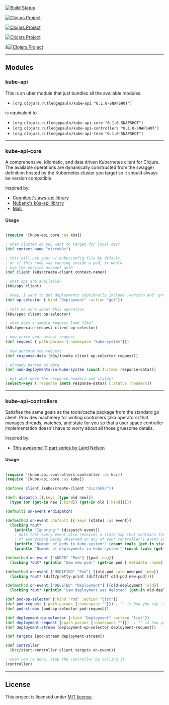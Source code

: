 [![Build Status](https://travis-ci.com/rutledgepaulv/kube-api.svg?branch=master)](https://travis-ci.com/rutledgepaulv/kube-api)

[![Clojars Project](https://img.shields.io/clojars/v/org.clojars.rutledgepaulv/kube-api.svg)](https://clojars.org/org.clojars.rutledgepaulv/kube-api)

[![Clojars Project](https://img.shields.io/clojars/v/org.clojars.rutledgepaulv/kube-api-core.svg)](https://clojars.org/org.clojars.rutledgepaulv/kube-api-core)

[![Clojars Project](https://img.shields.io/clojars/v/org.clojars.rutledgepaulv/kube-api-controllers.svg)](https://clojars.org/org.clojars.rutledgepaulv/kube-api-controllers)

å[![Clojars Project](https://img.shields.io/clojars/v/org.clojars.rutledgepaulv/kube-api-term.svg)](https://clojars.org/org.clojars.rutledgepaulv/kube-api-term)


---

## Modules

### kube-api

This is an uber module that just bundles all the available modules.

- `[org.clojars.rutledgepaulv/kube-api "0.1.0-SNAPSHOT"]`

is equivalent to

- `[org.clojars.rutledgepaulv/kube-api-core "0.1.0-SNAPSHOT"]`
- `[org.clojars.rutledgepaulv/kube-api-controllers "0.1.0-SNAPSHOT"]`
- `[org.clojars.rutledgepaulv/kube-api-term "0.1.0-SNAPSHOT"]`

---

### kube-api-core

A comprehensive, idiomatic, and data driven Kubernetes client for Clojure. The available operations are dynamically
constructed from the swagger definition hosted by the Kubernetes cluster you target so it should always be version
compatible.

Inspired by:

- [Cognitect's aws-api library](https://github.com/cognitect-labs/aws-api)
- [Nubank's k8s-api library](https://github.com/nubank/k8s-api)
- [Malli](https://github.com/metosin/malli)

#### Usage

```clojure 

(require '[kube-api.core :as k8s])

; what cluster do you want to target for local dev?
(def context-name "microk8s")

; this will use your ~/.kube/config file by default,
; or if this code was running inside a pod, it would 
; use the service account auth
(def client (k8s/create-client context-name))

; what ops are available?
(k8s/ops client)

; okay, I want to get deployments (optionally include :version and :group)
(def op-selector {:kind "Deployment" :action "get"})
 
; tell me more about this operation
(k8s/spec client op-selector)

; what does a sample request look like?
(k8s/generate-request client op-selector)

; now write your actual request
(def request {:path-params {:namespace "kube-system"}})
    
; now perform the request
(def response-data (k8s/invoke client op-selector request))

; already parsed as data
(def num-deployments-in-kube-system (count (:items response-data)))

; but what were the response headers and status?
(select-keys (:response (meta response-data)) [:status :headers])

```

---

### kube-api-controllers

Satisfies the same goals as the tools/cache package from the standard go client. Provides machinery for writing
controllers (aka operators) that manages threads, watches, and state for you so that a user space controller
implementation doesn't have to worry about all those gruesome details.

Inspired by:

- [This awesome 11 part series by Laird Nelson](https://lairdnelson.wordpress.com/2018/01/07/understanding-kubernetes-tools-cache-package-part-0/)

#### Usage

```clojure

(require '[kube-api.controllers.controller :as kcc])
(require '[kube-api.core :as kube])

(defonce client (kube/create-client "microk8s"))

(defn dispatch [{:keys [type old new]}]
  [type (or (get-in new [:kind]) (get-in old [:kind]))])

(defmulti on-event #'dispatch)

(defmethod on-event :default [{:keys [state] :as event}]
  (locking *out*
    (println "Ignoring:" (dispatch event))
    ; note that every event also receives a state map that contains the most recent resource
    ; of everything being observed on any of your controller's event streams
    (println "Number of pods in kube-system:" (count (vals (get-in state ["Pod" "kube-system"]))))
    (println "Number of deployments in kube-system:" (count (vals (get-in state ["Deployment" "kube-system"]))))))

(defmethod on-event ["ADDED" "Pod"] [{pod :new}]
  (locking *out* (println "Saw new pod:" (get-in pod [:metadata :name]))))

(defmethod on-event ["MODIFIED" "Pod"] [{old-pod :old new-pod :new}]
  (locking *out* (diff/pretty-print (diff/diff old-pod new-pod))))

(defmethod on-event ["DELETED" "Deployment"] [{old-deployment :old}]
  (locking *out* (println "Saw deployment was deleted" (get-in old-deployment [:metadata :name]))))

(def pod-op-selector {:kind "Pod" :action "list"})
(def pod-request {:path-params {:namespace ""}}) ; "" is how you say 'all namespaces'
(def pod-stream [pod-op-selector pod-request])

(def deployment-op-selector {:kind "Deployment" :action "list"})
(def deployment-request {:path-params {:namespace ""}})  ; "" is how you say 'all namespaces'
(def deployment-stream [deployment-op-selector deployment-request])

(def targets [pod-stream deployment-stream])

(def controller
  (kcc/start-controller client targets on-event))

; when you're done, stop the controller by calling it
(controller)

```

---

## License

This project is licensed under [MIT license](http://opensource.org/licenses/MIT).